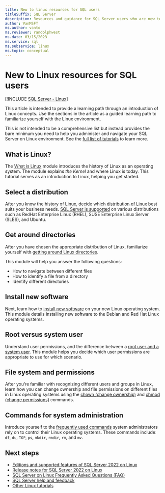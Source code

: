 ```yaml
---
title: New to linux resources for SQL users
titleSuffix: SQL Server
description: Resources and guidance for SQL Server users who are new to Linux.
author: VanMSFT
ms.author: vanto
ms.reviewer: randolphwest
ms.date: 03/15/2023
ms.service: sql
ms.subservice: linux
ms.topic: conceptual
---
```

# New to Linux resources for SQL users

[!INCLUDE [SQL Server - Linux](../includes/applies-to-version/sql-linux.md)]

This article is intended to provide a learning path through an introduction of Linux concepts. Use the sections in the article as a guided learning path to familiarize yourself with the Linux environment.

This is not intended to be a comprehensive list but instead provides the bare minimum you need to help you administer and navigate your SQL Server on Linux environment. See the [full list of tutorials](https://www.linux.org/forums/linux-beginner-tutorials.123/) to learn more.

## What is Linux?

The [What is Linux](https://www.linux.org/threads/what-is-linux.4106/) module introduces the history of Linux as an operating system. The module explains *the Kernel* and where Linux is today. This tutorial serves as an introduction to Linux, helping you get started.

## Select a distribution

After you know the history of Linux, decide which [distribution of Linux](https://www.linux.org/threads/selecting-a-linux-distribution.4117/) best suits your business needs. [SQL Server is supported](sql-server-linux-release-notes-2019.md#supported-platforms) on various distributions such as RedHat Enterprise Linux (RHEL), SUSE Enterprise Linux Server (SLES), and Ubuntu.

## Get around directories

After you have chosen the appropriate distribution of Linux, familiarize yourself with [getting around Linux directories](https://www.linux.org/threads/getting-around-in-linux-directories.4120/).

This module will help you answer the following questions:

- How to navigate between different files
- How to identify a file from a directory
- Identify different directories

## Install new software

Next, learn how to [install new software](https://www.linux.org/threads/installing-new-software-debian-red-hat-slackware.4119/) on your new Linux operating system. This module details installing new software to the Debian and Red Hat Linux operating systems.

## Root versus system user

Understand user permissions, and the difference between a [root user and a system user](https://www.linux.org/threads/when-to-work-as-root-when-to-work-as-a-system-user.4136/). This module helps you decide which user permissions are appropriate to use for which scenario.

## File system and permissions

After you're familiar with recognizing different users and groups in Linux, learn how you can change ownership and file permissions on different files in Linux operating systems using the [chown (change ownership)](https://www.linux.org/threads/file-permisions-chown.4125/) and [chmod (change permissions)](https://www.linux.org/threads/file-permissions-chmod.4124) commands.

## Commands for system administration

Introduce yourself to the [frequently used commands](https://www.linux.org/threads/commands-for-system-administration.4126/) system administrators rely on to control their Linux operating systems. These commands include: `df`, `du`, `TOP`, `ps`, `mkdir`, `rmdir`, `rm`, and `mv`.

## Next steps

- [Editions and supported features of SQL Server 2022 on Linux](sql-server-linux-editions-and-components-2022.md)
- [Release notes for SQL Server 2022 on Linux](sql-server-linux-release-notes-2022.md)
- [SQL Server on Linux Frequently Asked Questions (FAQ)](sql-server-linux-faq.yml)
- [SQL Server help and feedback](../sql-server/sql-server-get-help.md)
- [Other Linux tutorials](https://www.linux.org/forums/linux-beginner-tutorials.123/)

